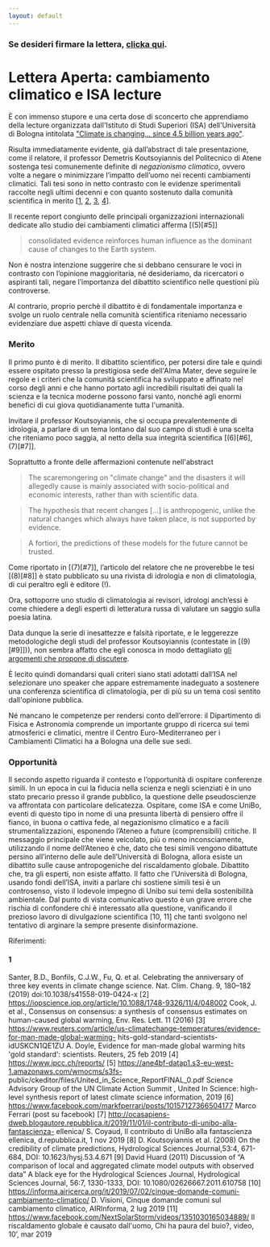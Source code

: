 ```yaml
---
layout: default
---
```


### Se desideri firmare la lettera, [clicka qui]().

# Lettera Aperta: cambiamento climatico e ISA lecture

È con immenso stupore e una certa dose di sconcerto che apprendiamo della lecture organizzata dall'Istituto
di Studi Superiori (ISA) dell'Università di Bologna intitolata ["Climate is changing... since 4.5 billion years
ago"](http://www.isa.unibo.it/en/events/26-nov-lecture-by-demetris-koutsoyiannis-national-technical-university-of-athens-greece-2019).

Risulta immediatamente evidente, già dall’abstract di tale presentazione, come il relatore, il professor Demetris Koutsoyiannis del Politecnico di Atene sostenga tesi comunemente definite di *negazionismo climatico*,
ovvero volte a negare o minimizzare l’impatto dell’uomo nei recenti cambiamenti climatici.
Tali tesi sono in netto contrasto con le evidenze sperimentali raccolte negli ultimi decenni e con quanto sostenuto
dalla comunità scientifica in merito [[1](#1), [2](#2), [3](#3), [4](#4)].


Il recente report congiunto delle principali organizzazioni internazionali dedicate allo studio dei cambiamenti climatici afferma [(5)[#5]]

> consolidated evidence reinforces human influence as the dominant cause of changes to the Earth system.

Non è nostra intenzione suggerire che si debbano censurare le voci in contrasto con l’opinione maggioritaria,
né desideriamo, da ricercatori o aspiranti tali,
negare l’importanza del dibattito scientifico nelle questioni più controverse.

Al contrario, proprio perchè il dibattito è di fondamentale importanza e svolge un ruolo centrale nella comunità scientifica riteniamo necessario evidenziare due aspetti chiave di questa vicenda.

### Merito

Il primo punto è di merito.
Il dibattito scientifico, per potersi dire tale e quindi essere ospitato presso la prestigiosa sede dell'Alma Mater,
deve seguire le regole e i criteri che la comunità scientifica ha sviluppato e affinato nel corso degli anni e che hanno portato agli incredibili risultati dei quali la scienza e la tecnica moderne possono farsi vanto,
nonché agli enormi benefici di cui giova quotidianamente tutta l'umanità.

Invitare il professor Koutsoyiannis, che si occupa prevalentemente di idrologia,
a parlare di un tema lontano dal suo campo di studi è una scelta che riteniamo poco saggia,
al netto della sua integrità scientifica [(6)[#6], (7)[#7]].

Soprattutto a fronte delle affermazioni contenute nell'abstract

> The scaremongering on "climate change" and the disasters it will allegedly cause is mainly associated with socio-political and economic interests, rather than with scientific data.

> The hypothesis that recent changes [...] is anthropogenic, unlike the natural changes which always have taken place, is not supported by evidence.

> A fortiori, the predictions of these models for the future cannot be trusted.

Come riportato in [(7)[#7]],
l’articolo del relatore che ne proverebbe le tesi [(8)[#8]] è stato pubblicato su una rivista di idrologia e non di climatologia, di cui peraltro egli è editore (!).

Ora,
sottoporre uno studio di climatologia ai revisori,
idrologi anch’essi è come chiedere a degli esperti di
letteratura russa di valutare un saggio sulla poesia latina.

Data dunque la serie di inesattezze e falsità riportate,
e le leggerezze metodologiche degli studi del professor Koutsoyiannis (contestate in [(9)[#9]])),
non sembra affatto che egli conosca in modo dettagliato [gli argomenti che propone di discutere](https://informa.airicerca.org/it/2019/07/02/cinque-domande-comuni-cambiamento-climatico/).

È lecito quindi domandarsi quali criteri siano stati adotatti dall’ISA nel selezionare uno speaker che appare estremamente inadeguato a sostenere una conferenza scientifica di climatologia,
per di più su un tema così sentito dall'opinione pubblica.

Né mancano le competenze per rendersi conto dell’errore: il Dipartimento di Fisica e Astronomia comprende un importante gruppo di ricerca sui temi atmosferici e climatici, mentre il Centro Euro-Mediterraneo per i Cambiamenti Climatici ha a Bologna una delle sue sedi.

### Opportunità

Il secondo aspetto riguarda il contesto e l’opportunità di ospitare conferenze simili. In un epoca in cui la
fiducia nella scienza e negli scienziati è in uno stato precario presso il grande pubblico, la questione delle
pseudoscienze va affrontata con particolare delicatezza. Ospitare, come ISA e come UniBo, eventi di questo
tipo in nome di una presunta libertà di pensiero offre il fianco, in buona o cattiva fede, al negazionismo
climatico e a facili strumentalizzazioni, esponendo l’Ateneo a future (comprensibili) critiche. Il messaggio
principale che viene veicolato, più o meno inconsciamente, utilizzando il nome dell’Ateneo è che, dato che
tesi simili vengono dibattute persino all’interno delle aule dell’Università di Bologna, allora esiste un dibattito
sulle cause antropogeniche del riscaldamento globale. Dibattito che, tra gli esperti, non esiste affatto. Il fatto
che l’Università di Bologna, usando fondi dell’ISA, inviti a parlare chi sostiene simili tesi è un controsenso,
visto il lodevole impegno di Unibo sui temi della sostenibilità ambientale. Dal punto di vista comunicativo
questo è un grave errore che rischia di confondere chi è interessato alla questione, vanificando il prezioso
lavoro di divulgazione scientifica [10, 11] che tanti svolgono nel tentativo di arginare la sempre presente
disinformazione.

Riferimenti:

#### 1
Santer, B.D., Bonfils, C.J.W., Fu, Q. et al. Celebrating the anniversary of three key events in climate
change science. Nat. Clim. Chang. 9, 180–182 (2019) doi:10.1038/s41558-019-0424-x
[2] https://iopscience.iop.org/article/10.1088/1748-9326/11/4/048002 Cook, J. et al., Consensus on
consensus: a synthesis of consensus estimates on human-caused global warming, Env. Res. Lett. 11 (2016)
[3] https://www.reuters.com/article/us-climatechange-temperatures/evidence-for-man-made-global-warming-
hits-gold-standard-scientists-idUSKCN1QE1ZU A. Doyle, Evidence for man-made global warming hits &#39;gold
standard&#39;: scientists. Reuters, 25 feb 2019
[4] https://www.ipcc.ch/reports/
[5] https://ane4bf-datap1.s3-eu-west-1.amazonaws.com/wmocms/s3fs-
public/ckeditor/files/United_in_Science_ReportFINAL_0.pdf Science Advisory Group of the UN Climate
Action Summit , United In Science: high-level synthesis report of latest climate science information, 2019
[6] https://www.facebook.com/markfperrari/posts/10157127366504177 Marco Ferrari (post su facebook)
[7] http://ocasapiens-dweb.blogautore.repubblica.it/2019/11/01/il-contributo-di-unibo-alla-fantascienza-
ellenica/ S. Coyaud, Il contributo di UniBo alla fantascienza ellenica, d.repubblica.it, 1 nov 2019
[8] D. Koutsoyiannis et al. (2008) On the credibility of climate predictions, Hydrological Sciences
Journal,53:4, 671-684, DOI: 10.1623/hysj.53.4.671
[9] David Huard (2011) Discussion of “A comparison of local and aggregated climate model outputs with
observed data” A black eye for the Hydrological Sciences Journal, Hydrological Sciences Journal, 56:7,
1330-1333, DOI: 10.1080/02626667.2011.610758
[10] https://informa.airicerca.org/it/2019/07/02/cinque-domande-comuni-cambiamento-climatico/ D. Visioni,
Cinque domande comuni sul cambiamento climatico, AIRInforma, 2 lug 2019
[11] https://www.facebook.com/NextSolarStorm/videos/1351030165034889/ Il riscaldamento globale è
causato dall&#39;uomo, Chi ha paura del buio?, video, 10’, mar 2019

